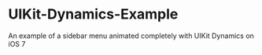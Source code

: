 UIKit-Dynamics-Example
======================

An example of a sidebar menu animated completely with UIKit Dynamics on iOS 7
